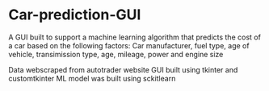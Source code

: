 # Car-prediction-GUI
A GUI built to support a machine learning algorithm that predicts the cost of a car based on the following factors:
Car manufacturer, fuel type, age of vehicle, transimission type, age, mileage, power and engine size

Data webscraped from autotrader website
GUI built using tkinter and customtkinter
ML model was built using sckitlearn
